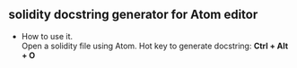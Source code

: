 ## solidity docstring generator for Atom editor
* How to use it. <br>
Open a solidity file using Atom.
Hot key to generate docstring: <b> Ctrl + Alt + O </b>
